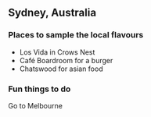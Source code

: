 ## Sydney, Australia

### Places to sample the local flavours
* Los Vida in Crows Nest
* Café Boardroom for a burger
* Chatswood for asian food

### Fun things to do
Go to Melbourne

